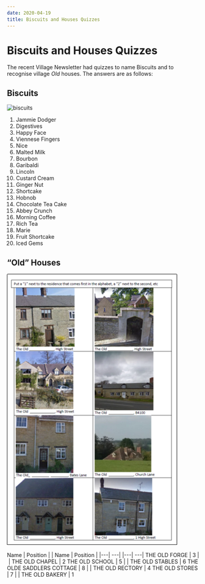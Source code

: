 ```yaml
---
date: 2020-04-19
title: Biscuits and Houses Quizzes
---
```


# Biscuits and Houses Quizzes

The recent Village Newsletter had quizzes to name Biscuits and to recognise village _Old_ houses. The answers are as follows:


## Biscuits

![biscuits](biscuit.png)

1. Jammie Dodger
2. Digestives
3. Happy Face <!-- http://www.nicecupofteaandasitdown.com/biscuits/previous.php3?item=87 -->
4. Viennese Fingers <!-- https://www.tesco.com/groceries/en-GB/products/297520644   https://www.thetimes.co.uk/article/mary-berry-viennese-fingers-gtcqkklmg -->
5. Nice
6. Malted Milk
7. Bourbon
8. Garibaldi
9. Lincoln
10. Custard Cream
11. Ginger Nut
12. Shortcake
13. Hobnob
14. Chocolate Tea Cake
15. Abbey Crunch <!-- http://www.nicecupofteaandasitdown.com/biscuits/previous.php3?item=1 -->
16. Morning Coffee
17. Rich Tea
18. Marie
19. Fruit Shortcake
20. Iced Gems

## “Old” Houses

![oldhouses](oldhouse.png)

Name | Position | | Name | Position |
|---| ---| |---| ---|
THE OLD FORGE |  3 | | THE OLD CHAPEL |  2
THE OLD SCHOOL | 5 | | THE OLD STABLES |  6
THE OLDE SADDLERS COTTAGE | 8 | | THE OLD RECTORY | 4
THE OLD STORES | 7 | | THE OLD BAKERY |  1



